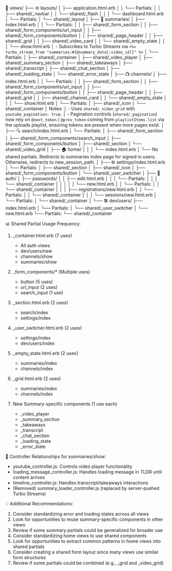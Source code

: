 📁 views/
├── 🌐 layouts/
│   ├── application.html.erb
│   │   └── Partials:
│   │       ├── shared/_navbar
│   │       └── shared/_flash
│   │
│   └── dashboard.html.erb
│       └── Partials:
│           └── shared/_layout
│
├── 🎥 summaries/
│   ├── index.html.erb
│   │   └── Partials:
│   │       ├── shared/_form_section
│   │       ├── shared/_form_components/url_input
│   │       ├── shared/_form_components/button
│   │       ├── shared/_page_header
│   │       ├── shared/_grid
│   │       ├── shared/_video_card
│   │       └── shared/_empty_state
│   │
│   └── show.html.erb
│       - Subscribes to Turbo Streams via `<%= turbo_stream_from "summaries:#{@summary_data[:video_id]}" %>`
│       └── Partials:
│           ├── shared/_container
│           ├── shared/_video_player
│           ├── shared/_summary_section
│           ├── shared/_takeaways
│           ├── shared/_transcript
│           ├── shared/_chat_section
│           ├── shared/_loading_state
│           └── shared/_error_state
│
├── 📺 channels/
│   ├── index.html.erb
│   │   └── Partials:
│   │       ├── shared/_form_section
│   │       ├── shared/_form_components/url_input
│   │       ├── shared/_form_components/button
│   │       ├── shared/_page_header
│   │       ├── shared/_grid
│   │       ├── shared/_channel_card
│   │       └── shared/_empty_state
│   │
│   └── show.html.erb
│       └── Partials:
│           ├── shared/_icon
│           └── shared/_container
│       Notes:
│       - Uses `shared/_video_grid` with `youtube_pagination: true`.
│       - Pagination controls (`shared/_pagination`) now rely on `@next_token` / `@prev_token` coming from `playlistItems.list` via the uploads playlist, ensuring tokens are present when more pages exist.
│
├── 🔍 search/index.html.erb
│   └── Partials:
│       ├── shared/_form_section
│       ├── shared/_form_components/search_input
│       ├── shared/_form_components/button
│       ├── shared/_section
│       └── shared/_video_grid
│
├── 🏠 home/
│   │
│   └── index.html.erb
│       └── No shared partials. Redirects to summaries index page for signed in users. Otherwise, redirects to new_session_path.
│
├── ⚙️ settings/index.html.erb
│   └── Partials:
│       ├── shared/_section
│       ├── shared/_icon
│       ├── shared/_form_components/button
│       └── shared/_user_switcher
│
├── 🔐 auth/
│   ├── passwords/
│   │   ├── edit.html.erb
│   │   │   └── Partials:
│   │   │       └── shared/_container
│   │   │
│   │   └── new.html.erb
│   │       └── Partials:
│   │           └── shared/_container
│   │
│   ├── registrations/new.html.erb
│   │   └── Partials:
│   │       └── shared/_container
│   │
│   └── sessions/new.html.erb
│       └── Partials:
│           └── shared/_container
│
└── 🛠️ dev/users/
    ├── index.html.erb
    │   └── Partials:
    │       └── shared/_user_switcher
    │
    └── new.html.erb
        └── Partials:
            └── shared/_container

📊 Shared Partial Usage Frequency:
1. _container.html.erb (7 uses)
   - All auth views
   - dev/users/new
   - channels/show
   - summaries/show

2. _form_components/* (Multiple uses)
   - button (5 uses)
   - url_input (2 uses)
   - search_input (1 use)

3. _section.html.erb (2 uses)
   - search/index
   - settings/index

4. _user_switcher.html.erb (2 uses)
   - settings/index
   - dev/users/index

5. _empty_state.html.erb (2 uses)
   - summaries/index
   - channels/index

6. _grid.html.erb (2 uses)
   - summaries/index
   - channels/index

7. New Summary-specific components (1 use each)
   - _video_player
   - _summary_section
   - _takeaways
   - _transcript
   - _chat_section
   - _loading_state
   - _error_state

🔄 Controller Relationships for summaries/show:
- youtube_controller.js: Controls video player functionality
- loading_message_controller.js: Handles loading message in TLDR until content arrives
- timeline_controller.js: Handles transcript/takeaways interactions
- (Removed) summary_loader_controller.js (replaced by server-pushed Turbo Streams)

💡 Additional Recommendations:
1. Consider standardizing error and loading states across all views
2. Look for opportunities to reuse summary-specific components in other views
3. Review if some summary partials could be generalized for broader use
4. Consider standardizing home views to use shared components
5. Look for opportunities to extract common patterns in home views into shared partials
6. Consider creating a shared form layout since many views use similar form structures
7. Review if some partials could be combined (e.g., _grid and _video_grid)
